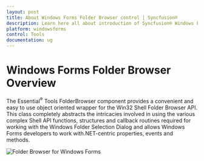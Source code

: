 ```yaml
---
layout: post
title: About Windows Forms Folder Browser control | Syncfusion®
description: Learn here all about introduction of Syncfusion® Windows Forms Folder Browser control, its elements, and more details.
platform: windowsforms
control: Tools
documentation: ug
---
```


# Windows Forms Folder Browser Overview

The Essential<sup>®</sup> Tools FolderBrowser component provides a convenient and easy to use object oriented wrapper for the Win32 Shell Folder Browser API. This class completely abstracts the intricacies involved in using the various complex Shell API functions, structures and callback routines required for working with the Windows Folder Selection Dialog and allows Windows Forms developers to work with.NET-centric properties, events and methods.

![Folder Browser for Windows Forms](Overview_images/Overview_img405.jpeg)

